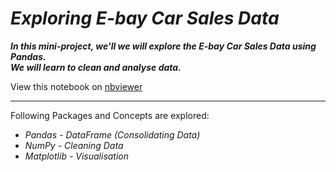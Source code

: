# *Exploring E-bay Car Sales Data*

***In this mini-project, we'll we will explore the E-bay Car Sales Data using Pandas.<br>We will learn to clean and analyse data.***

View this notebook on [nbviewer](https://nbviewer.jupyter.org/github/nveenverma/nveenverma.github.io/blob/master/Exploring%20Ebay%20Car%20Sales%20Data/Basics.ipynb)

--- 

Following Packages and Concepts are explored:

- *Pandas - DataFrame (Consolidating Data)*
- *NumPy - Cleaning Data*
- *Matplotlib - Visualisation*





